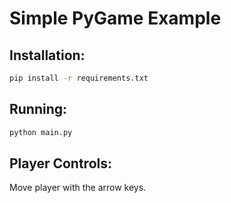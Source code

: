 # Simple PyGame Example


## Installation:

```bash
pip install -r requirements.txt
```

## Running:

```bash
python main.py
```

## Player Controls:


Move player with the arrow keys.
